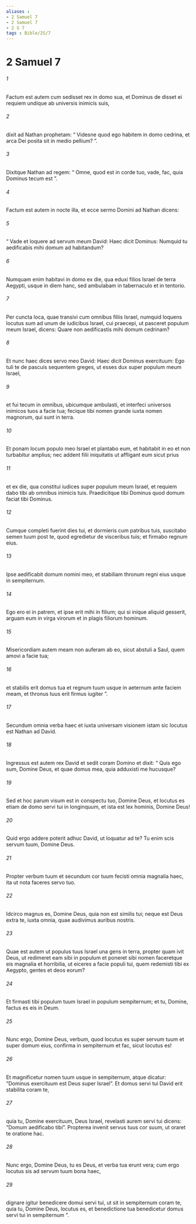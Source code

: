```yaml
---
aliases : 
- 2 Samuel 7
- 2 Samuel 7
- 2 S 7
tags : Bible/2S/7
---
```


# 2 Samuel 7

###### 1
Factum est autem cum sedisset rex in domo sua, et Dominus de disset ei requiem undique ab universis inimicis suis, 
###### 2
dixit ad Nathan prophetam: “ Videsne quod ego habitem in domo cedrina, et arca Dei posita sit in medio pellium? ”. 
###### 3
Dixitque Nathan ad regem: “ Omne, quod est in corde tuo, vade, fac, quia Dominus tecum est ”.
###### 4
Factum est autem in nocte illa, et ecce sermo Domini ad Nathan dicens: 
###### 5
“ Vade et loquere ad servum meum David: Haec dicit Dominus: Numquid tu aedificabis mihi domum ad habitandum? 
###### 6
Numquam enim habitavi in domo ex die, qua eduxi filios Israel de terra Aegypti, usque in diem hanc, sed ambulabam in tabernaculo et in tentorio. 
###### 7
Per cuncta loca, quae transivi cum omnibus filiis Israel, numquid loquens locutus sum ad unum de iudicibus Israel, cui praecepi, ut pasceret populum meum Israel, dicens: Quare non aedificastis mihi domum cedrinam? 
###### 8
Et nunc haec dices servo meo David: Haec dicit Dominus exercituum: Ego tuli te de pascuis sequentem greges, ut esses dux super populum meum Israel, 
###### 9
et fui tecum in omnibus, ubicumque ambulasti, et interfeci universos inimicos tuos a facie tua; fecique tibi nomen grande iuxta nomen magnorum, qui sunt in terra. 
###### 10
Et ponam locum populo meo Israel et plantabo eum, et habitabit in eo et non turbabitur amplius; nec addent filii iniquitatis ut affligant eum sicut prius 
###### 11
et ex die, qua constitui iudices super populum meum Israel, et requiem dabo tibi ab omnibus inimicis tuis. Praedicitque tibi Dominus quod domum faciat tibi Dominus. 
###### 12
Cumque completi fuerint dies tui, et dormieris cum patribus tuis, suscitabo semen tuum post te, quod egredietur de visceribus tuis; et firmabo regnum eius. 
###### 13
Ipse aedificabit domum nomini meo, et stabiliam thronum regni eius usque in sempiternum. 
###### 14
Ego ero ei in patrem, et ipse erit mihi in filium; qui si inique aliquid gesserit, arguam eum in virga virorum et in plagis filiorum hominum. 
###### 15
Misericordiam autem meam non auferam ab eo, sicut abstuli a Saul, quem amovi a facie tua; 
###### 16
et stabilis erit domus tua et regnum tuum usque in aeternum ante faciem meam, et thronus tuus erit firmus iugiter ”.
###### 17
Secundum omnia verba haec et iuxta universam visionem istam sic locutus est Nathan ad David.
###### 18
Ingressus est autem rex David et sedit coram Domino et dixit: “ Quis ego sum, Domine Deus, et quae domus mea, quia adduxisti me hucusque? 
###### 19
Sed et hoc parum visum est in conspectu tuo, Domine Deus, et locutus es etiam de domo servi tui in longinquum, et ista est lex hominis, Domine Deus! 
###### 20
Quid ergo addere poterit adhuc David, ut loquatur ad te? Tu enim scis servum tuum, Domine Deus. 
###### 21
Propter verbum tuum et secundum cor tuum fecisti omnia magnalia haec, ita ut nota faceres servo tuo. 
###### 22
Idcirco magnus es, Domine Deus, quia non est similis tui; neque est Deus extra te, iuxta omnia, quae audivimus auribus nostris. 
###### 23
Quae est autem ut populus tuus Israel una gens in terra, propter quam ivit Deus, ut redimeret eam sibi in populum et poneret sibi nomen faceretque eis magnalia et horribilia, ut eiceres a facie populi tui, quem redemisti tibi ex Aegypto, gentes et deos eorum? 
###### 24
Et firmasti tibi populum tuum Israel in populum sempiternum; et tu, Domine, factus es eis in Deum. 
###### 25
Nunc ergo, Domine Deus, verbum, quod locutus es super servum tuum et super domum eius, confirma in sempiternum et fac, sicut locutus es! 
###### 26
Et magnificetur nomen tuum usque in sempiternum, atque dicatur: “Dominus exercituum est Deus super Israel”. Et domus servi tui David erit stabilita coram te, 
###### 27
quia tu, Domine exercituum, Deus Israel, revelasti aurem servi tui dicens: “Domum aedificabo tibi”. Propterea invenit servus tuus cor suum, ut oraret te oratione hac. 
###### 28
Nunc ergo, Domine Deus, tu es Deus, et verba tua erunt vera; cum ergo locutus sis ad servum tuum bona haec, 
###### 29
dignare igitur benedicere domui servi tui, ut sit in sempiternum coram te, quia tu, Domine Deus, locutus es, et benedictione tua benedicetur domus servi tui in sempiternum ”.
